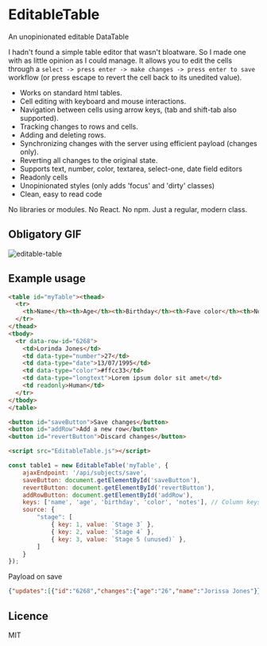 # EditableTable
An unopinionated editable DataTable

I hadn't found a simple table editor that wasn't bloatware. So I made one with as little opinion as I could manage. It allows you to edit the cells through a `select -> press enter -> make changes -> press enter to save` workflow (or press escape to revert the cell back to its unedited value).

* Works on standard html tables.
* Cell editing with keyboard and mouse interactions.
* Navigation between cells using arrow keys, (tab and shift-tab also supported).
* Tracking changes to rows and cells.
* Adding and deleting rows.
* Synchronizing changes with the server using efficient payload (changes only).
* Reverting all changes to the original state.
* Supports text, number, color, textarea, select-one, date field editors
* Readonly cells
* Unopinionated styles (only adds 'focus' and 'dirty' classes)
* Clean, easy to read code

No libraries or modules. No React. No npm. Just a regular, modern class.

## Obligatory GIF
![editable-table](https://github.com/user-attachments/assets/d620326d-12a0-4fe4-ac3e-ce80e1070337)

## Example usage
```html
<table id="myTable"><thead>
  <tr>
    <th>Name</th><th>Age</th><th>Birthday</th><th>Fave color</th><th>Notes</th><th>Type</th>
  </tr>
</thead>
<tbody>
  <tr data-row-id="6268">
    <td>Lorinda Jones</td>
    <td data-type="number">27</td>
    <td data-type="date">13/07/1995</td>
    <td data-type="color">#ffcc33</td>
    <td data-type="longtext">Lorem ipsum dolor sit amet</td>
    <td readonly>Human</td>
  </tr>
</tbody>
</table>

<button id="saveButton">Save changes</button>
<button id="addRow">Add a new row</button>
<button id="revertButton">Discard changes</button>

<script src="EditableTable.js"></script>
```

```js
const table1 = new EditableTable('myTable', {
    ajaxEndpoint: '/api/subjects/save',
    saveButton: document.getElementById('saveButton'),
    revertButton: document.getElementById('revertButton'),
    addRowButton: document.getElementById('addRow'),
    keys: ['name', 'age', 'birthday', 'color', 'notes'], // Column keys
    source: {
        "stage": [
            { key: 1, value: `Stage 3` },
            { key: 2, value: `Stage 4` },
            { key: 3, value: `Stage 5 (unused)` },
        ]
    }
});
```

Payload on save
```json
{"updates":[{"id":"6268","changes":{"age":"26","name":"Jorissa Jones"}}],"deletions":[]}
```
## Licence
MIT
